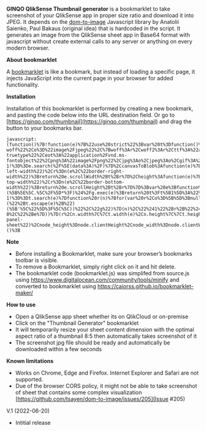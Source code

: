
**GINQO QlikSense Thumbnail generator** is a bookmarklet to take screenshot of your QlikSense app in proper size ratio and download it into JPEG.
It depends on the [dom-to-image](https://github.com/tsayen/dom-to-image) Javascript library by Anatolii Saienko, Paul Bakaus (original idea) that is hardcoded in the script. It generates an image from the QlikSense sheet app in Base64 format with javascript without create external calls to any server or anything on every modern browser.




**About bookmarklet**

A [bookmarklet](https://en.wikipedia.org/wiki/Bookmarklet) is like a bookmark, but instead of loading a specific page, it injects JavaScript into the current page in your browser for added functionality. 





**Installation** 

Installation of this bookmarklet is performed by creating a new bookmark, and pasting the code below into  the URL destination field. Or go to [https://ginqo.com/thumbnail](https://ginqo.com/thumbnail) and drag the button to your bookmarks bar.

    javascript:(function()%7B!function(e)%7B%22use%20strict%22%3Bvar%20t%3Dfunction()%7Breturn%7Bescape%3Afunction(e)%7Breturn%20e.replace(%2F(%5B.*%2B%3F%5E%24%7B%7D()%7C%5C%5B%5C%5D%5C%2F%5C%5C%5D)%2Fg%2C%22%5C%5C%241%22)%7D%2CparseExtension%3At%2CmimeType%3Afunction(e)%7Bvar%20n%3Dt(e).toLowerCase()%3Breturn(r%3D%22application%2Ffont-woff%22%2Co%3D%22image%2Fjpeg%22%2C%7Bwoff%3Ar%2Cwoff2%3Ar%2Cttf%3A%22application%2Ffont-truetype%22%2Ceot%3A%22application%2Fvnd.ms-fontobject%22%2Cpng%3A%22image%2Fpng%22%2Cjpg%3Ao%2Cjpeg%3Ao%2Cgif%3A%22image%2Fgif%22%2Ctiff%3A%22image%2Ftiff%22%2Csvg%3A%22image%2Fsvg%2Bxml%22%7D)%5Bn%5D%7C%7C%22%22%3Bvar%20r%2Co%7D%2CdataAsUrl%3Afunction(e%2Ct)%7Breturn%22data%3A%22%2Bt%2B%22%3Bbase64%2C%22%2Be%7D%2CisDataUrl%3Afunction(e)%7Breturn-1!%3D%3De.search(%2F%5E(data%3A)%2F)%7D%2CcanvasToBlob%3Afunction(e)%7Breturn%20e.toBlob%3Fnew%20Promise((function(t)%7Be.toBlob(t)%7D))%3Afunction(e)%7Breturn%20new%20Promise((function(t)%7Bfor(var%20n%3Dwindow.atob(e.toDataURL().split(%22%2C%22)%5B1%5D)%2Cr%3Dn.length%2Co%3Dnew%20Uint8Array(r)%2Ci%3D0%3Bi%3Cr%3Bi%2B%2B)o%5Bi%5D%3Dn.charCodeAt(i)%3Bt(new%20Blob(%5Bo%5D%2C%7Btype%3A%22image%2Fpng%22%7D))%7D))%7D(e)%7D%2CresolveUrl%3Afunction(e%2Ct)%7Bvar%20n%3Ddocument.implementation.createHTMLDocument()%2Cr%3Dn.createElement(%22base%22)%3Bn.head.appendChild(r)%3Bvar%20o%3Dn.createElement(%22a%22)%3Breturn%20n.body.appendChild(o)%2Cr.href%3Dt%2Co.href%3De%2Co.href%7D%2CgetAndEncode%3Afunction(e)%7Bvar%20t%3D3e4%3Bu.impl.options.cacheBust%26%26(e%2B%3D(%2F%5C%3F%2F.test(e)%3F%22%26%22%3A%22%3F%22)%2B(new%20Date).getTime())%3Breturn%20new%20Promise((function(n)%7Bvar%20r%2Co%3Dnew%20XMLHttpRequest%3Bif(o.onreadystatechange%3Dc%2Co.ontimeout%3Da%2Co.responseType%3D%22blob%22%2Co.timeout%3Dt%2Co.open(%22GET%22%2Ce%2C!0)%2Co.send()%2Cu.impl.options.imagePlaceholder)%7Bvar%20i%3Du.impl.options.imagePlaceholder.split(%2F%2C%2F)%3Bi%26%26i%5B1%5D%26%26(r%3Di%5B1%5D)%7Dfunction%20c()%7Bif(4%3D%3D%3Do.readyState)if(200%3D%3D%3Do.status)%7Bvar%20t%3Dnew%20FileReader%3Bt.onloadend%3Dfunction()%7Bvar%20e%3Dt.result.split(%2F%2C%2F)%5B1%5D%3Bn(e)%7D%2Ct.readAsDataURL(o.response)%7Delse%20r%3Fn(r)%3Al(%22cannot%20fetch%20resource%3A%20%22%2Be%2B%22%2C%20status%3A%20%22%2Bo.status)%7Dfunction%20a()%7Br%3Fn(r)%3Al(%22timeout%20of%20%22%2Bt%2B%22ms%20occured%20while%20fetching%20resource%3A%20%22%2Be)%7Dfunction%20l(e)%7Bconsole.error(e)%2Cn(%22%22)%7D%7D))%7D%2Cuid%3A(e%3D0%2Cfunction()%7Breturn%22u%22%2Bt()%2Be%2B%2B%3Bfunction%20t()%7Breturn(%220000%22%2B(Math.random()*Math.pow(36%2C4)%3C%3C0).toString(36)).slice(-4)%7D%7D)%2Cdelay%3Afunction(e)%7Breturn%20function(t)%7Breturn%20new%20Promise((function(n)%7BsetTimeout((function()%7Bn(t)%7D)%2Ce)%7D))%7D%7D%2CasArray%3Afunction(e)%7Bfor(var%20t%3D%5B%5D%2Cn%3De.length%2Cr%3D0%3Br%3Cn%3Br%2B%2B)t.push(e%5Br%5D)%3Breturn%20t%7D%2CescapeXhtml%3Afunction(e)%7Breturn%20e.replace(%2F%23%2Fg%2C%22%2523%22).replace(%2F%5Cn%2Fg%2C%22%250A%22)%7D%2CmakeImage%3Afunction(e)%7Breturn%20new%20Promise((function(t%2Cn)%7Bvar%20r%3Dnew%20Image%3Br.onload%3Dfunction()%7Bt(r)%7D%2Cr.onerror%3Dn%2Cr.src%3De%7D))%7D%2Cwidth%3Afunction(e)%7Bvar%20t%3Dn(e%2C%22border-left-width%22)%2Cr%3Dn(e%2C%22border-right-width%22)%3Breturn%20e.scrollWidth%2Bt%2Br%7D%2Cheight%3Afunction(e)%7Bvar%20t%3Dn(e%2C%22border-top-width%22)%2Cr%3Dn(e%2C%22border-bottom-width%22)%3Breturn%20e.scrollHeight%2Bt%2Br%7D%7D%3Bvar%20e%3Bfunction%20t(e)%7Bvar%20t%3D%2F%5C.(%5B%5E%5C.%5C%2F%5D*%3F)%24%2Fg.exec(e)%3Breturn%20t%3Ft%5B1%5D%3A%22%22%7Dfunction%20n(e%2Ct)%7Bvar%20n%3Dwindow.getComputedStyle(e).getPropertyValue(t)%3Breturn%20parseFloat(n.replace(%22px%22%2C%22%22))%7D%7D()%2Cn%3Dfunction()%7Bvar%20e%3D%2Furl%5C(%5B'%22%5D%3F(%5B%5E'%22%5D%2B%3F)%5B'%22%5D%3F%5C)%2Fg%3Breturn%7BinlineAll%3Afunction(e%2Ct%2Ci)%7Breturn%20u()%3FPromise.resolve(e)%3APromise.resolve(e).then(r).then((function(n)%7Bvar%20r%3DPromise.resolve(e)%3Breturn%20n.forEach((function(e)%7Br%3Dr.then((function(n)%7Breturn%20o(n%2Ce%2Ct%2Ci)%7D))%7D))%2Cr%7D))%3Bfunction%20u()%7Breturn!n(e)%7D%7D%2CshouldProcess%3An%2Cimpl%3A%7BreadUrls%3Ar%2Cinline%3Ao%7D%7D%3Bfunction%20n(t)%7Breturn-1!%3D%3Dt.search(e)%7Dfunction%20r(n)%7Bfor(var%20r%2Co%3D%5B%5D%3Bnull!%3D%3D(r%3De.exec(n))%3B)o.push(r%5B1%5D)%3Breturn%20o.filter((function(e)%7Breturn!t.isDataUrl(e)%7D))%7Dfunction%20o(e%2Cn%2Cr%2Co)%7Breturn%20Promise.resolve(n).then((function(e)%7Breturn%20r%3Ft.resolveUrl(e%2Cr)%3Ae%7D)).then(o%7C%7Ct.getAndEncode).then((function(e)%7Breturn%20t.dataAsUrl(e%2Ct.mimeType(n))%7D)).then((function(r)%7Breturn%20e.replace(function(e)%7Breturn%20new%20RegExp(%22(url%5C%5C(%5B'%5C%22%5D%3F)(%22%2Bt.escape(e)%2B%22)(%5B'%5C%22%5D%3F%5C%5C))%22%2C%22g%22)%7D(n)%2C%22%241%22%2Br%2B%22%243%22)%7D))%7D%7D()%2Cr%3Dfunction()%7Breturn%7BresolveAll%3Afunction()%7Breturn%20e(document).then((function(e)%7Breturn%20Promise.all(e.map((function(e)%7Breturn%20e.resolve()%7D)))%7D)).then((function(e)%7Breturn%20e.join(%22%5Cn%22)%7D))%7D%2Cimpl%3A%7BreadAll%3Ae%7D%7D%3Bfunction%20e()%7Breturn%20Promise.resolve(t.asArray(document.styleSheets)).then((function(e)%7Bvar%20n%3D%5B%5D%3Breturn%20e.forEach((function(e)%7Btry%7Bt.asArray(e.cssRules%7C%7C%5B%5D).forEach(n.push.bind(n))%7Dcatch(t)%7Bconsole.log(%22Error%20while%20reading%20CSS%20rules%20from%20%22%2Be.href%2Ct.toString())%7D%7D))%2Cn%7D)).then((function(e)%7Breturn%20e.filter((function(e)%7Breturn%20e.type%3D%3D%3DCSSRule.FONT_FACE_RULE%7D)).filter((function(e)%7Breturn%20n.shouldProcess(e.style.getPropertyValue(%22src%22))%7D))%7D)).then((function(t)%7Breturn%20t.map(e)%7D))%3Bfunction%20e(e)%7Breturn%7Bresolve%3Afunction()%7Bvar%20t%3D(e.parentStyleSheet%7C%7C%7B%7D).href%3Breturn%20n.inlineAll(e.cssText%2Ct)%7D%2Csrc%3Afunction()%7Breturn%20e.style.getPropertyValue(%22src%22)%7D%7D%7D%7D%7D()%2Co%3Dfunction()%7Breturn%7BinlineAll%3Afunction%20r(o)%7Breturn%20o%20instanceof%20Element%3Fi(o).then((function()%7Breturn%20o%20instanceof%20HTMLImageElement%3Fe(o).inline()%3APromise.all(t.asArray(o.childNodes).map((function(e)%7Breturn%20r(e)%7D)))%7D))%3APromise.resolve(o)%3Bfunction%20i(e)%7Bvar%20t%3De.style.getPropertyValue(%22background%22)%3Breturn%20t%3Fn.inlineAll(t).then((function(t)%7Be.style.setProperty(%22background%22%2Ct%2Ce.style.getPropertyPriority(%22background%22))%7D)).then((function()%7Breturn%20e%7D))%3APromise.resolve(e)%7D%7D%2Cimpl%3A%7BnewImage%3Ae%7D%7D%3Bfunction%20e(e)%7Breturn%7Binline%3Afunction(n)%7Breturn%20t.isDataUrl(e.src)%3FPromise.resolve()%3APromise.resolve(e.src).then(n%7C%7Ct.getAndEncode).then((function(n)%7Breturn%20t.dataAsUrl(n%2Ct.mimeType(e.src))%7D)).then((function(t)%7Breturn%20new%20Promise((function(n%2Cr)%7Be.onload%3Dn%2Ce.onerror%3Dr%2Ce.src%3Dt%7D))%7D))%7D%7D%7D%7D()%2Ci%3D%7BimagePlaceholder%3Avoid%200%2CcacheBust%3A!1%7D%2Cu%3D%7BtoSvg%3Ac%2CtoPng%3Afunction(e%2Ct)%7Breturn%20a(e%2Ct%7C%7C%7B%7D).then((function(e)%7Breturn%20e.toDataURL()%7D))%7D%2CtoJpeg%3Afunction(e%2Ct)%7Breturn%20a(e%2Ct%3Dt%7C%7C%7B%7D).then((function(e)%7Breturn%20e.toDataURL(%22image%2Fjpeg%22%2Ct.quality%7C%7C1)%7D))%7D%2CtoBlob%3Afunction(e%2Cn)%7Breturn%20a(e%2Cn%7C%7C%7B%7D).then(t.canvasToBlob)%7D%2CtoPixelData%3Afunction(e%2Cn)%7Breturn%20a(e%2Cn%7C%7C%7B%7D).then((function(n)%7Breturn%20n.getContext(%222d%22).getImageData(0%2C0%2Ct.width(e)%2Ct.height(e)).data%7D))%7D%2Cimpl%3A%7BfontFaces%3Ar%2Cimages%3Ao%2Cutil%3At%2Cinliner%3An%2Coptions%3A%7B%7D%7D%7D%3Bfunction%20c(e%2Cn)%7Breturn%20function(e)%7Bvoid%200%3D%3D%3De.imagePlaceholder%3Fu.impl.options.imagePlaceholder%3Di.imagePlaceholder%3Au.impl.options.imagePlaceholder%3De.imagePlaceholder%3Bvoid%200%3D%3D%3De.cacheBust%3Fu.impl.options.cacheBust%3Di.cacheBust%3Au.impl.options.cacheBust%3De.cacheBust%7D(n%3Dn%7C%7C%7B%7D)%2CPromise.resolve(e).then((function(e)%7Breturn%20l(e%2Cn.filter%2C!0)%7D)).then(s).then(f).then((function(e)%7Bn.bgcolor%26%26(e.style.backgroundColor%3Dn.bgcolor)%3Bn.width%26%26(e.style.width%3Dn.width%2B%22px%22)%3Bn.height%26%26(e.style.height%3Dn.height%2B%22px%22)%3Bn.style%26%26Object.keys(n.style).forEach((function(t)%7Be.style%5Bt%5D%3Dn.style%5Bt%5D%7D))%3Breturn%20e%7D)).then((function(r)%7Breturn%20function(e%2Cn%2Cr)%7Breturn%20Promise.resolve(e).then((function(e)%7Breturn%20e.setAttribute(%22xmlns%22%2C%22http%3A%2F%2Fwww.w3.org%2F1999%2Fxhtml%22)%2C(new%20XMLSerializer).serializeToString(e)%7D)).then(t.escapeXhtml).then((function(e)%7Breturn'%3CforeignObject%20x%3D%220%22%20y%3D%220%22%20width%3D%22100%25%22%20height%3D%22100%25%22%3E'%2Be%2B%22%3C%2FforeignObject%3E%22%7D)).then((function(e)%7Breturn'%3Csvg%20xmlns%3D%22http%3A%2F%2Fwww.w3.org%2F2000%2Fsvg%22%20width%3D%22'%2Bn%2B'%22%20height%3D%22'%2Br%2B'%22%3E'%2Be%2B%22%3C%2Fsvg%3E%22%7D)).then((function(e)%7Breturn%22data%3Aimage%2Fsvg%2Bxml%3Bcharset%3Dutf-8%2C%22%2Be%7D))%7D(r%2Cn.width%7C%7Ct.width(e)%2Cn.height%7C%7Ct.height(e))%7D))%7Dfunction%20a(e%2Cn)%7Breturn%20c(e%2Cn).then(t.makeImage).then(t.delay(100)).then((function(r)%7Bvar%20o%3Dfunction(e)%7Bvar%20r%3Ddocument.createElement(%22canvas%22)%3Bif(r.width%3Dn.width%7C%7Ct.width(e)%2Cr.height%3Dn.height%7C%7Ct.height(e)%2Cn.bgcolor)%7Bvar%20o%3Dr.getContext(%222d%22)%3Bo.fillStyle%3Dn.bgcolor%2Co.fillRect(0%2C0%2Cr.width%2Cr.height)%7Dreturn%20r%7D(e)%3Breturn%20o.getContext(%222d%22).drawImage(r%2C0%2C0)%2Co%7D))%7Dfunction%20l(e%2Cn%2Cr)%7Breturn%20r%7C%7C!n%7C%7Cn(e)%3FPromise.resolve(e).then((function(e)%7Breturn%20e%20instanceof%20HTMLCanvasElement%3Ft.makeImage(e.toDataURL())%3Ae.cloneNode(!1)%7D)).then((function(r)%7Breturn%20function(e%2Cn%2Cr)%7Bvar%20o%3De.childNodes%3Breturn%200%3D%3D%3Do.length%3FPromise.resolve(n)%3Ai(n%2Ct.asArray(o)%2Cr).then((function()%7Breturn%20n%7D))%3Bfunction%20i(e%2Ct%2Cn)%7Bvar%20r%3DPromise.resolve()%3Breturn%20t.forEach((function(t)%7Br%3Dr.then((function()%7Breturn%20l(t%2Cn)%7D)).then((function(t)%7Bt%26%26e.appendChild(t)%7D))%7D))%2Cr%7D%7D(e%2Cr%2Cn)%7D)).then((function(n)%7Breturn%20function(e%2Cn)%7Breturn%20n%20instanceof%20Element%3FPromise.resolve().then(r).then(o).then(i).then(u).then((function()%7Breturn%20n%7D))%3An%3Bfunction%20r()%7Bfunction%20r(e%2Cn)%7Bfunction%20r(e%2Cn)%7Bt.asArray(e).forEach((function(t)%7Bn.setProperty(t%2Ce.getPropertyValue(t)%2Ce.getPropertyPriority(t))%7D))%7De.cssText%3Fn.cssText%3De.cssText%3Ar(e%2Cn)%7Dr(window.getComputedStyle(e)%2Cn.style)%7Dfunction%20o()%7Bfunction%20r(r)%7Bvar%20o%3Dwindow.getComputedStyle(e%2Cr)%2Ci%3Do.getPropertyValue(%22content%22)%3Bif(%22%22!%3D%3Di%26%26%22none%22!%3D%3Di)%7Bvar%20u%3Dt.uid()%3Bn.className%3Dn.className%2B%22%20%22%2Bu%3Bvar%20c%3Ddocument.createElement(%22style%22)%3Bc.appendChild(a(u%2Cr%2Co))%2Cn.appendChild(c)%7Dfunction%20a(e%2Cn%2Cr)%7Bvar%20o%3D%22.%22%2Be%2B%22%3A%22%2Bn%2Ci%3Dr.cssText%3Fu(r)%3Ac(r)%3Breturn%20document.createTextNode(o%2B%22%7B%22%2Bi%2B%22%7D%22)%3Bfunction%20u(e)%7Bvar%20t%3De.getPropertyValue(%22content%22)%3Breturn%20e.cssText%2B%22%20content%3A%20%22%2Bt%2B%22%3B%22%7Dfunction%20c(e)%7Breturn%20t.asArray(e).map(n).join(%22%3B%20%22)%2B%22%3B%22%3Bfunction%20n(t)%7Breturn%20t%2B%22%3A%20%22%2Be.getPropertyValue(t)%2B(e.getPropertyPriority(t)%3F%22%20!important%22%3A%22%22)%7D%7D%7D%7D%5B%22%3Abefore%22%2C%22%3Aafter%22%5D.forEach((function(e)%7Br(e)%7D))%7Dfunction%20i()%7Be%20instanceof%20HTMLTextAreaElement%26%26(n.innerHTML%3De.value)%2Ce%20instanceof%20HTMLInputElement%26%26n.setAttribute(%22value%22%2Ce.value)%7Dfunction%20u()%7Bn%20instanceof%20SVGElement%26%26(n.setAttribute(%22xmlns%22%2C%22http%3A%2F%2Fwww.w3.org%2F2000%2Fsvg%22)%2Cn%20instanceof%20SVGRectElement%26%26%5B%22width%22%2C%22height%22%5D.forEach((function(e)%7Bvar%20t%3Dn.getAttribute(e)%3Bt%26%26n.style.setProperty(e%2Ct)%7D)))%7D%7D(e%2Cn)%7D))%3APromise.resolve()%7Dfunction%20s(e)%7Breturn%20r.resolveAll().then((function(t)%7Bvar%20n%3Ddocument.createElement(%22style%22)%3Breturn%20e.appendChild(n)%2Cn.appendChild(document.createTextNode(t))%2Ce%7D))%7Dfunction%20f(e)%7Breturn%20o.inlineAll(e).then((function()%7Breturn%20e%7D))%7D%22undefined%22!%3Dtypeof%20module%3Fmodule.exports%3Du%3Ae.domtoimage%3Du%7D(this)%3Bvar%20node%3Ddocument.querySelector(%22.qv-panel-sheet%22)%2Cnode_height%3Dnode.clientHeight%2Cnode_width%3Dnode.clientWidth%2CaspectRatio%3D1.6%3Bnode.style.width%3Dnode_height*aspectRatio%2B%22px%22%2Cdomtoimage.toJpeg(node%2C%7Bquality%3A.95%2Cwidth%3Anode_height*aspectRatio%2Cheight%3Anode_height%7D).then((function(e)%7Bvar%20t%3Ddocument.createElement(%22a%22)%3Bt.download%3Ddocument.title%2B%22.jpeg%22%2Ct.href%3De%2Ct.click()%2Ct.remove()%7D)).catch((e%3D%3E%7Bconsole.log(e)%2Calert(%22Sorry%2C%20this%20sheet%20could%20not%20be%20captured.%20Please%20try%20other%20sheets.%22)%7D))%2CsetTimeout((function()%7Bnode.style.width%3Dnode_width%2B%22px%22%2Cnode.style.width%3Dnull%7D)%2C3e3)%3B%7D)()%3B

**Note**  
-   Before installing a Bookmarklet, make sure your browser’s bookmarks toolbar is visible.
-   To remove a Bookmarklet, simply right click on it and hit delete.
-   The bookmarklet code (bookmarklet.js) was simplifed from source.js using https://www.digitalocean.com/community/tools/minify and converted to bookmarklet using https://caiorss.github.io/bookmarklet-maker/

**How to use**
-   Open a QlikSense app sheet whether its on QlikCloud or on-premise
-   Click on the "Thumbnail Generator" bookmarklet
-   It will temporarily resize your sheet content dimension with the optimal aspect ratio of a thumbnail 8:5 then automatically takes screenshot of it
-   The screenshot jpg  file should be ready and automatically be downloaded within a few seconds

**Known limitations**
-   Works on Chrome, Edge and Firefox. Internet Explorer and Safari are not supported.
-   Due of the browser CORS policy, it might not be able to take screenshot of sheet that contains some complex visualization [https://github.com/tsayen/dom-to-image/issues/205](Issue #205)


V.1 (2022-06-20)
-   Intitial release
